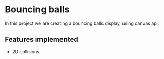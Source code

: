 # Bouncing balls
In this project we are creating a bouncing balls display, using canvas api.

## Features implemented

* 2D collisions